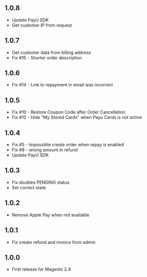 ## 1.0.8
* Update PayU SDK
* Get customer IP from request

## 1.0.7
* Get customer data from billing address
* Fix #15 - Shorter order description

## 1.0.6
* Fix #14 - Link to repayment in email was incorrect

## 1.0.5
* Fix #10 - Restore Coupon Code after Order Cancellation
* Fix #12 - Hide "My Stored Cards" when Payu Cards is not active

## 1.0.4
 * Fix #5 - Impossible create order when repay is enabled
 * Fix #8 - wrong amount in refund
 * Update PayU SDK

## 1.0.3
 * Fix doubles PENDING status
 * Set correct state

## 1.0.2
 * Remove Apple Pay when not available

## 1.0.1
 * Fix create refund and invoice from admin

## 1.0.0
 * First release for Magento 2.4
